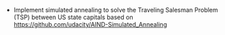 - Implement simulated annealing to solve the Traveling Salesman Problem (TSP) between US state capitals based on https://github.com/udacity/AIND-Simulated_Annealing
